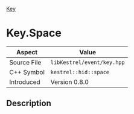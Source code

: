 [Key](index.md)
# Key.Space
| Aspect | Value |
| --- | --- |
| Source File | `libKestrel/event/key.hpp` |
| C++ Symbol | `kestrel::hid::space` |
| Introduced | Version 0.8.0 |
## Description
